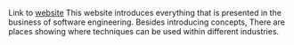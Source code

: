 Link to [website](https://www.mtu.edu/cs/undergraduate/software/what/)
This website introduces everything that is presented in the business of software engineering. Besides introducing concepts, There are places showing where techniques can be used within different industries.